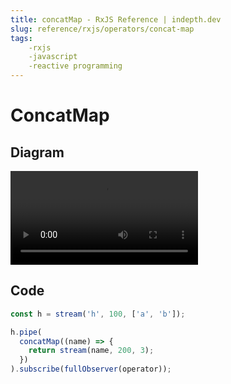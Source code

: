 ```yaml
---
title: concatMap - RxJS Reference | indepth.dev
slug: reference/rxjs/operators/concat-map
tags:
    -rxjs 
    -javascript 
    -reactive programming
---
```


# ConcatMap

## Diagram

<video>
    <source src="https://images.indepth.dev/references/rxjs/concat-map.mp4" type="video/mp4">
</video>

## Code

```javascript
const h = stream('h', 100, ['a', 'b']);

h.pipe(
  concatMap((name) => {
    return stream(name, 200, 3);
  })
).subscribe(fullObserver(operator));
```
